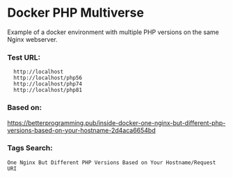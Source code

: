 # Docker PHP Multiverse
Example of a docker environment with multiple PHP versions on the same Nginx webserver.

### Test URL:
```
  http://localhost
  http://localhost/php56
  http://localhost/php74
  http://localhost/php81
```

### Based on:
https://betterprogramming.pub/inside-docker-one-nginx-but-different-php-versions-based-on-your-hostname-2d4aca6654bd

### Tags Search:
`One Nginx But Different PHP Versions Based on Your Hostname/Request URI`
